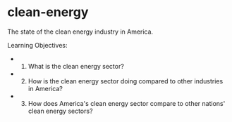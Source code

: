 # clean-energy

The state of the clean energy industry in America.

Learning Objectives:
- 1. What is the clean energy sector?
- 2. How is the clean energy sector doing compared to other industries in America?
- 3. How does America's clean energy sector compare to other nations' clean energy sectors?
